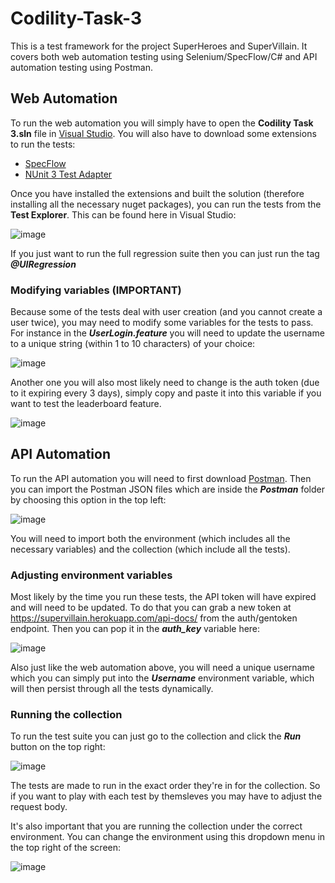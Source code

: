 # Codility-Task-3
This is a test framework for the project SuperHeroes and SuperVillain. It covers both web automation testing using Selenium/SpecFlow/C# and API automation testing using Postman.
## Web Automation
To run the web automation you will simply have to open the **Codility Task 3.sln** file in [Visual Studio](https://visualstudio.microsoft.com/). You will also have to download some extensions to run the tests:

 - [SpecFlow](https://docs.specflow.org/projects/getting-started/en/latest/GettingStarted/Step1.html)
 - [NUnit 3 Test Adapter](https://marketplace.visualstudio.com/items?itemName=NUnitDevelopers.NUnit3TestAdapter)

Once you have installed the extensions and built the solution (therefore installing all the necessary nuget packages), you can run the tests from the **Test Explorer**.
This can be found here in Visual Studio:

![image](https://user-images.githubusercontent.com/49139851/180339152-3a439d57-4f7a-4a02-958e-d37a93f5b73e.png)

If you just want to run the full regression suite then you can just run the tag ***@UIRegression***

### Modifying variables (IMPORTANT)
Because some of the tests deal with user creation (and you cannot create a user twice), you may need to modify some variables for the tests to pass. For instance in the ***UserLogin.feature*** you will need to update the username to a unique string (within 1 to 10 characters) of your choice:

![image](https://user-images.githubusercontent.com/49139851/180346829-4eccb0c1-574d-4ddc-a0ca-45a8196e52be.png)

Another one you will also most likely need to change is the auth token (due to it expiring every 3 days), simply copy and paste it into this variable if you want to test the leaderboard feature.

![image](https://user-images.githubusercontent.com/49139851/180879493-49aa3b48-513a-4903-8870-2190dad77da9.png)

## API Automation
To run the API automation you will need to first download [Postman](https://www.postman.com/downloads/). Then you can import the Postman JSON files which are inside the ***Postman*** folder by choosing this option in the top left:

![image](https://user-images.githubusercontent.com/49139851/180354303-1c752a46-d369-49d4-a5ed-9c4a693a1a5f.png)

You will need to import both the environment (which includes all the necessary variables) and the collection (which include all the tests).
### Adjusting environment variables
Most likely by the time you run these tests, the API token will have expired and will need to be updated. To do that you can grab a new token at https://supervillain.herokuapp.com/api-docs/ from the auth/gentoken endpoint. Then you can pop it in the ***auth_key*** variable here:

![image](https://user-images.githubusercontent.com/49139851/180355330-f3952ad3-42e2-479a-8833-f75e06fcac00.png)

Also just like the web automation above, you will need a unique username which you can simply put into the ***Username*** environment variable, which will then persist through all the tests dynamically.
### Running the collection
To run the test suite you can just go to the collection and click the ***Run*** button on the top right:

![image](https://user-images.githubusercontent.com/49139851/180355711-097c9434-73ac-436e-8d4e-3a31a576fad7.png)

The tests are made to run in the exact order they're in for the collection. So if you want to play with each test by themsleves you may have to adjust the request body.

It's also important that you are running the collection under the correct environment. You can change the environment using this dropdown menu in the top right of the screen:

![image](https://user-images.githubusercontent.com/49139851/180356866-0eb78e2e-f307-43bb-8ebf-a5f1cba63ab2.png)

